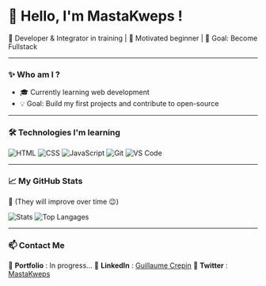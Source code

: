 # 👋 Hello, I'm MastaKweps !
🚀 Developer & Integrator in training | 🌱 Motivated beginner | 🎯 Goal: Become Fullstack

---

### ✨ Who am I ?  
- 🎓 Currently learning web development
- 💡 Goal: Build my first projects and contribute to open-source

---

### 🛠️ Technologies I'm learning  
![HTML](https://img.shields.io/badge/-HTML5-E34F26?style=flat&logo=html5&logoColor=white)
![CSS](https://img.shields.io/badge/-CSS3-1572B6?style=flat&logo=css3&logoColor=white)
![JavaScript](https://img.shields.io/badge/-JavaScript-F7DF1E?style=flat&logo=javascript&logoColor=black)
![Git](https://img.shields.io/badge/-Git-F05032?style=flat&logo=git&logoColor=white)
![VS Code](https://img.shields.io/badge/-VS%20Code-007ACC?style=flat&logo=visual-studio-code&logoColor=white)

---

### 📈 My GitHub Stats
📌 (They will improve over time 😉)

![Stats](https://github-readme-stats.vercel.app/api?username=MastaKweps&show_icons=true&theme=tokyonight)
![Top Langages](https://github-readme-stats.vercel.app/api/top-langs/?username=MastaKweps&layout=compact&theme=tokyonight)

---

### 📫 Contact Me  
📍 **Portfolio** : In progress...
📍 **LinkedIn** : [Guillaume Crepin](https://www.linkedin.com/in/guillaume-crepin-785717356/)
📍 **Twitter** : [MastaKweps](https://x.com/MastaKweps)


